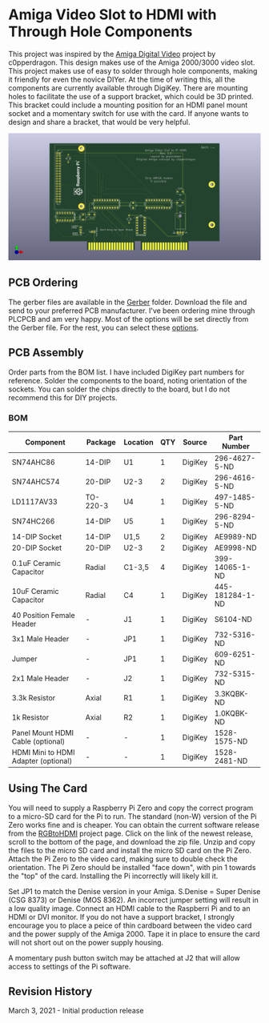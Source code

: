 # Amiga Video Slot to HDMI with Through Hole Components
This project was inspired by the [Amiga Digital Video](https://github.com/c0pperdragon/Amiga-Digital-Video) project by c0pperdragon. This design makes use of the Amiga 2000/3000 video slot. This project makes use of easy to solder through hole components, making it friendly for even the novice DIYer. At the time of writing this, all the components are currently available through DigiKey.
There are mounting holes to facilitate the use of a support bracket, which could be 3D printed. This bracket could include a mounting position for an HDMI panel mount socket and a momentary switch for use with the card. If anyone wants to design and share a bracket, that would be very helpful.

![Video Card Image](Amiga-Card-Thru-Hole.png)

## PCB Ordering
The gerber files are available in the [Gerber](/Gerber) folder. Download the file and send to your preferred PCB manufacturer. I've been ordering mine through PLCPCB and am very happy. Most of the options will be set directly from the Gerber file. For the rest, you can select these [options](JLCPCB.png).

## PCB Assembly
Order parts from the BOM list. I have included DigiKey part numbers for reference. Solder the components to the board, noting orientation of the sockets. You can solder the chips directly to the board, but I do not recommend this for DIY projects.

### BOM
|Component|Package|Location|QTY|Source|Part Number|
--- | --- | --- | --- | --- | ---
SN74AHC86|14-DIP|U1|1|DigiKey|296-4627-5-ND
SN74AHC574|20-DIP|U2-3|2|DigiKey|296-4616-5-ND
LD1117AV33|TO-220-3|U4|1|DigiKey|497-1485-5-ND
SN74HC266|14-DIP|U5|1|DigiKey|296-8294-5-ND
14-DIP Socket|14-DIP|U1,5|2|DigiKey|AE9989-ND
20-DIP Socket|20-DIP|U2-3|2|DigiKey|AE9998-ND
0.1uF Ceramic Capacitor|Radial|C1-3,5|4|DigiKey|399-14065-1-ND
10uF Ceramic Capacitor|Radial|C4|1|DigiKey|445-181284-1-ND
40 Position Female Header|-|J1|1|DigiKey|S6104-ND
3x1 Male Header|-|JP1|1|DigiKey|732-5316-ND
Jumper|-|JP1|1|DigiKey|609-6251-ND
2x1 Male Header|-|J2|1|DigiKey|732-5315-ND
3.3k Resistor|Axial|R1|1|DigiKey|3.3KQBK-ND
1k Resistor|Axial|R2|1|DigiKey|1.0KQBK-ND
Panel Mount HDMI Cable (optional)|-|-|1|DigiKey|1528-1575-ND
HDMI Mini to HDMI Adapter (optional)|-|-|1|DigiKey|1528-2481-ND

## Using The Card
You will need to supply a Raspberry Pi Zero and copy the correct program to a micro-SD card for the Pi to run. The standard (non-W) version of the Pi Zero works fine and is cheaper. You can obtain the current software release from the [RGBtoHDMI](https://github.com/hoglet67/RGBtoHDMI/releases) project page. Click on the link of the newest release, scroll to the bottom of the page, and download the zip file. Unzip and copy the files to the micro SD card and install the micro SD card on the Pi Zero. Attach the Pi Zero to the video card, making sure to double check the orientation. The Pi Zero should be installed "face down", with pin 1 towards the "top" of the card. Installing the Pi incorrectly will likely kill it.

Set JP1 to match the Denise version in your Amiga. S.Denise = Super Denise (CSG 8373) or Denise (MOS 8362). An incorrect jumper setting will result in a low quality image. Connect an HDMI cable to the Raspberri Pi and to an HDMI or DVI monitor. If you do not have a support bracket, I strongly encourage you to place a peice of thin cardboard between the video card and the power supply of the Amiga 2000. Tape it in place to ensure the card will not short out on the power supply housing.

A momentary push button switch may be attached at J2 that will allow access to settings of the Pi software.

## Revision History
March 3, 2021 - Initial production release
